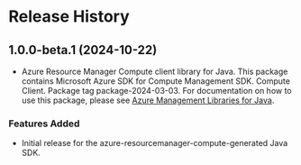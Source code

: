 # Release History

## 1.0.0-beta.1 (2024-10-22)

- Azure Resource Manager Compute client library for Java. This package contains Microsoft Azure SDK for Compute Management SDK. Compute Client. Package tag package-2024-03-03. For documentation on how to use this package, please see [Azure Management Libraries for Java](https://aka.ms/azsdk/java/mgmt).
### Features Added

- Initial release for the azure-resourcemanager-compute-generated Java SDK.
